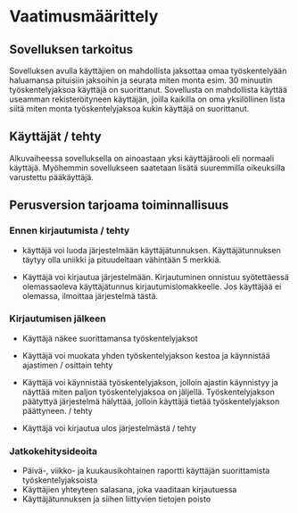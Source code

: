 # Vaatimusmäärittely

## Sovelluksen tarkoitus

Sovelluksen avulla käyttäjien on mahdollista jaksottaa omaa työskentelyään haluamansa pituisiin jaksoihin ja seurata miten monta esim. 30 minuutin työskentelyjaksoa käyttäjä on suorittanut. Sovellusta on mahdollista käyttää useamman rekisteröityneen käyttäjän, joilla kaikilla on oma yksilöllinen lista siitä miten monta työskentelyjaksoa kukin käyttäjä on suorittanut.

## Käyttäjät / tehty

Alkuvaiheessa sovelluksella on ainoastaan yksi käyttäjärooli eli normaali käyttäjä. Myöhemmin sovellukseen saatetaan lisätä suuremmilla oikeuksilla varustettu pääkäyttäjä.

## Perusversion tarjoama toiminnallisuus

### Ennen kirjautumista / tehty

* käyttäjä voi luoda järjestelmään käyttäjätunnuksen. Käyttäjätunnuksen täytyy olla uniikki ja pituudeltaan vähintään 5 merkkiä. 

* Käyttäjä voi kirjautua järjestelmään. Kirjautuminen onnistuu syötettäessä olemassaoleva käyttäjätunnus kirjautumislomakkeelle. Jos käyttäjää ei olemassa, ilmoittaa järjestelmä tästä.

### Kirjautumisen jälkeen

* Käyttäjä näkee suorittamansa työskentelyjaksot

* Käyttäjä voi muokata yhden työskentelyjakson kestoa ja käynnistää ajastimen / osittain tehty

* Käyttäjä voi käynnistää työskentelyjakson, jolloin ajastin käynnistyy ja näyttää miten paljon työskentelyjaksoa on jäljellä. Työskentelyjakson päätyttyä järjestelmä hälyttää, jolloin käyttäjä tietää työskentelyjakson päättyneen. / tehty

* Käyttäjä voi kirjautua ulos järjestelmästä / tehty

### Jatkokehitysideoita

* Päivä-, viikko- ja kuukausikohtainen raportti käyttäjän suorittamista työskentelyjaksoista
* Käyttäjien yhteyteen salasana, joka vaaditaan kirjautuessa
* Käyttäjätunnuksen ja siihen liittyvien tietojen poisto
